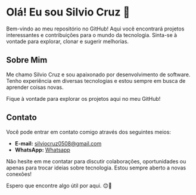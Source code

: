 # Olá! Eu sou Silvio Cruz 👋

Bem-vindo ao meu repositório no GitHub! Aqui você encontrará projetos interessantes e contribuições para o mundo da tecnologia. Sinta-se à vontade para explorar, clonar e sugerir melhorias.

## Sobre Mim
Me chamo Silvio Cruz e sou apaixonado por desenvolvimento de software. Tenho experiência em diversas tecnologias e estou sempre em busca de aprender coisas novas.

Fique à vontade para explorar os projetos aqui no meu GitHub!

## Contato
Você pode entrar em contato comigo através dos seguintes meios:

- **E-mail:** [silviocruz0508@gmail.com](mailto:silviocruz0508@gmail.com)
- **WhatsApp:** [Whatsapp](link_https://meu-zapp.vercel.app/)

Não hesite em me contatar para discutir colaborações, oportunidades ou apenas para trocar ideias sobre tecnologia. Estou sempre aberto a novas conexões!

Espero que encontre algo útil por aqui. 😊🚀
